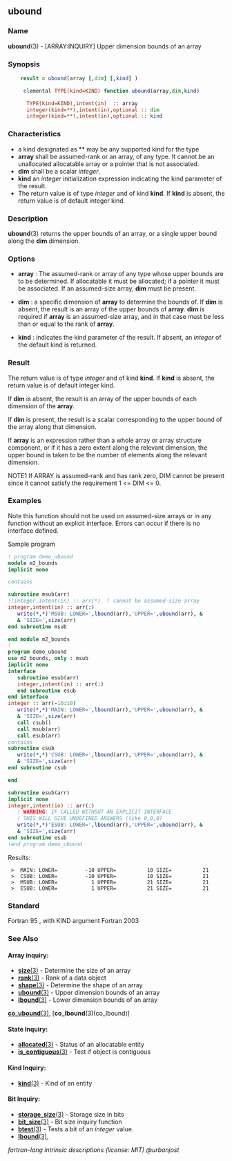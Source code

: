 ## ubound

### **Name**

**ubound**(3) - \[ARRAY:INQUIRY\] Upper dimension bounds of an array

### **Synopsis**
```fortran
    result = ubound(array [,dim] [,kind] )
```
```fortran
     elemental TYPE(kind=KIND) function ubound(array,dim,kind)

      TYPE(kind=KIND),intent(in)  :: array
      integer(kind=**),intent(in),optional :: dim
      integer(kind=**),intent(in),optional :: kind
```
### **Characteristics**

- a kind designated as ** may be any supported kind for the type
- **array** shall be assumed-rank or an array, of any type.
  It cannot be an unallocated allocatable array or a pointer that is not associated.
- **dim** shall be a scalar _integer_.
- **kind** an _integer_ initialization expression indicating the kind
  parameter of the result.
- The return value is of type _integer_ and of kind **kind**. If **kind**
  is absent, the return value is of default integer kind.

### **Description**

**ubound**(3) returns the upper bounds of an array, or a single upper
bound along the **dim** dimension.

### **Options**

- **array**
  : The assumed-rank or array of any type whose upper bounds are to be
    determined. If allocatable it must be allocated; if a pointer it must
    be associated. If an assumed-size array, **dim** must be present.

- **dim**
  : a specific dimension of **array** to determine the bounds of.
  If **dim** is absent, the result is an array of the upper bounds of
  **array**. **dim** is required if **array** is an assumed-size array,
  and in that case must be less than or equal to the rank of **array**.

- **kind**
  : indicates the kind parameter of the result. If absent, an _integer_
  of the default kind is returned.

### **Result**

The return value is of type _integer_ and of kind **kind**. If **kind**
is absent, the return value is of default integer kind.

If **dim** is absent, the result is an array of the upper bounds of
each dimension of the **array**.

If **dim** is present, the result is a scalar corresponding to the upper
bound of the array along that dimension.

If **array** is an expression rather than a whole array or array
structure component, or if it has a zero extent along the relevant
dimension, the upper bound is taken to be the number of elements along
the relevant dimension.

  NOTE1
  If ARRAY is assumed-rank and has rank zero, DIM cannot be present
  since it cannot satisfy the requirement
  1 <=  DIM <= 0.

### **Examples**

Note this function should not be used on assumed-size arrays or in any
function without an explicit interface. Errors can occur if there is no
interface defined.

Sample program

```fortran
! program demo_ubound
module m2_bounds
implicit none

contains

subroutine msub(arr)
!!integer,intent(in) :: arr(*)  ! cannot be assumed-size array
integer,intent(in) :: arr(:)
   write(*,*)'MSUB: LOWER=',lbound(arr),'UPPER=',ubound(arr), &
   & 'SIZE=',size(arr)
end subroutine msub

end module m2_bounds
!
program demo_ubound
use m2_bounds, only : msub
implicit none
interface
   subroutine esub(arr)
   integer,intent(in) :: arr(:)
   end subroutine esub
end interface
integer :: arr(-10:10)
   write(*,*)'MAIN: LOWER=',lbound(arr),'UPPER=',ubound(arr), &
   & 'SIZE=',size(arr)
   call csub()
   call msub(arr)
   call esub(arr)
contains
subroutine csub
   write(*,*)'CSUB: LOWER=',lbound(arr),'UPPER=',ubound(arr), &
   & 'SIZE=',size(arr)
end subroutine csub

end

subroutine esub(arr)
implicit none
integer,intent(in) :: arr(:)
   ! WARNING: IF CALLED WITHOUT AN EXPLICIT INTERFACE
   ! THIS WILL GIVE UNDEFINED ANSWERS (like 0,0,0)
   write(*,*)'ESUB: LOWER=',lbound(arr),'UPPER=',ubound(arr), &
   & 'SIZE=',size(arr)
end subroutine esub
!end program demo_ubound
```
Results:
```text
 >  MAIN: LOWER=         -10 UPPER=          10 SIZE=          21
 >  CSUB: LOWER=         -10 UPPER=          10 SIZE=          21
 >  MSUB: LOWER=           1 UPPER=          21 SIZE=          21
 >  ESUB: LOWER=           1 UPPER=          21 SIZE=          21
```
### **Standard**

Fortran 95 , with KIND argument Fortran 2003

### **See Also**

#### Array inquiry:

- [**size**(3)](#size) -  Determine the size of an array
- [**rank**(3)](#rank) -  Rank of a data object
- [**shape**(3)](#shape) -  Determine the shape of an array
- [**ubound**(3)](#ubound) -  Upper dimension bounds of an array
- [**lbound**(3)](#lbound) -  Lower dimension bounds of an array

[**co_ubound**(3)](#co_ubound),
[__co\_lbound__(3)(co_lbound)]

#### State Inquiry:

- [**allocated**(3)](#allocated) -  Status of an allocatable entity
- [**is_contiguous**(3)](#is_contiguous) -  Test if object is contiguous

#### Kind Inquiry:

- [**kind**(3)](#kind) - Kind of an entity

#### Bit Inquiry:

- [**storage_size**(3)](#storage_size) - Storage size in bits
- [**bit_size**(3)](#bit_size) -  Bit size inquiry function
- [**btest**(3)](#btest) - Tests a bit of an _integer_ value.
- [**lbound**(3)](#lbound),

 _fortran-lang intrinsic descriptions (license: MIT) \@urbanjost_
